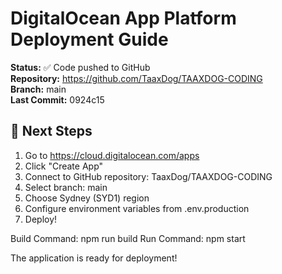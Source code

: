 # DigitalOcean App Platform Deployment Guide

**Status:** ✅ Code pushed to GitHub  
**Repository:** https://github.com/TaaxDog/TAAXDOG-CODING  
**Branch:** main  
**Last Commit:** 0924c15  

## 🚀 Next Steps

1. Go to https://cloud.digitalocean.com/apps
2. Click "Create App"
3. Connect to GitHub repository: TaaxDog/TAAXDOG-CODING
4. Select branch: main
5. Choose Sydney (SYD1) region
6. Configure environment variables from .env.production
7. Deploy\!

Build Command: npm run build
Run Command: npm start

The application is ready for deployment\!
